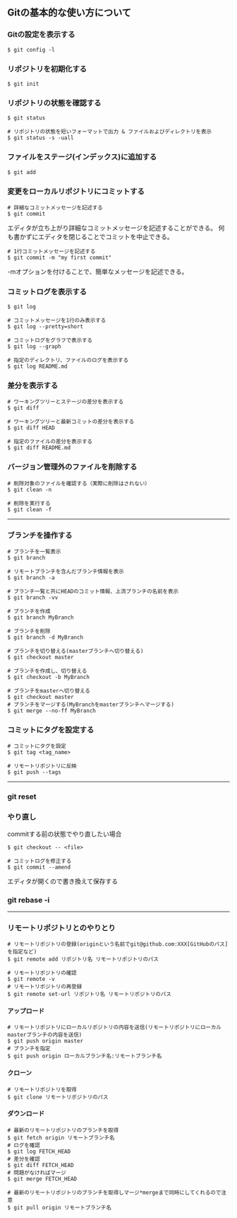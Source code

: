 ## Gitの基本的な使い方について

### Gitの設定を表示する
```
$ git config -l
```

### リポジトリを初期化する
```
$ git init
```

### リポジトリの状態を確認する
```
$ git status
```
```
# リポジトリの状態を短いフォーマットで出力 & ファイルおよびディレクトリを表示
$ git status -s -uall
```

### ファイルをステージ(インデックス)に追加する
```
$ git add
```

### 変更をローカルリポジトリにコミットする
```
# 詳細なコミットメッセージを記述する
$ git commit
```
エディタが立ち上がり詳細なコミットメッセージを記述することができる。
何も書かずにエディタを閉じることでコミットを中止できる。

```
# 1行コミットメッセージを記述する
$ git commit -m "my first commit"
```
-mオプションを付けることで、簡単なメッセージを記述できる。

### コミットログを表示する
```
$ git log
```

```
# コミットメッセージを1行のみ表示する
$ git log --pretty=short
```

```
# コミットログをグラフで表示する
$ git log --graph
```

```
# 指定のディレクトリ、ファイルのログを表示する
$ git log README.md
```

### 差分を表示する

```
# ワーキングツリーとステージの差分を表示する
$ git diff
```

```
# ワーキングツリーと最新コミットの差分を表示する
$ git diff HEAD
```

```
# 指定のファイルの差分を表示する
$ git diff README.md
```

### バージョン管理外のファイルを削除する

```
# 削除対象のファイルを確認する（実際に削除はされない）
$ git clean -n

# 削除を実行する
$ git clean -f
```

***

### ブランチを操作する
```
# ブランチを一覧表示
$ git branch
```
```
# リモートブランチを含んだブランチ情報を表示
$ git branch -a
```
```
# ブランチ一覧と共にHEADのコミット情報、上流ブランチの名前を表示
$ git branch -vv
```

```
# ブランチを作成
$ git branch MyBranch
```

```
# ブランチを削除
$ git branch -d MyBranch
```

```
# ブランチを切り替える(masterブランチへ切り替える)
$ git checkout master
```

```
# ブランチを作成し、切り替える
$ git checkout -b MyBranch
```

```
# ブランチをmasterへ切り替える
$ git checkout master
# ブランチをマージする(MyBranchをmasterブランチへマージする)
$ git merge --no-ff MyBranch
```
### コミットにタグを設定する
```
# コミットにタグを設定
$ git tag <tag_name>

# リモートリポジトリに反映
$ git push --tags
```

***

### git reset

### やり直し
commitする前の状態でやり直したい場合
```
$ git checkout -- <file>
```

```
# コミットログを修正する
$ git commit --amend
```
エディタが開くので書き換えて保存する

### git rebase -i

***

### リモートリポジトリとのやりとり

```
# リモートリポジトリの登録(originという名前でgit@github.com:XXX[GitHubのパス]を指定など)
$ git remote add リポジトリ名 リモートリポジトリのパス
```

```
# リモートリポジトリの確認
$ git remote -v
# リモートリポジトリの再登録
$ git remote set-url リポジトリ名 リモートリポジトリのパス
```

#### アップロード
```
# リモートリポジトリにローカルリポジトリの内容を送信(リモートリポジトリにローカルmasterブランチの内容を送信)
$ git push origin master
# ブランチを指定
$ git push origin ローカルブランチ名:リモートブランチ名
```

#### クローン
```
# リモートリポジトリを取得
$ git clone リモートリポジトリのパス
```

#### ダウンロード
```
# 最新のリモートリポジトリのブランチを取得
$ git fetch origin リモートブランチ名
# ログを確認
$ git log FETCH_HEAD
# 差分を確認
$ git diff FETCH_HEAD
# 問題がなければマージ
$ git merge FETCH_HEAD
```

```
# 最新のリモートリポジトリのブランチを取得しマージ*mergeまで同時にしてくれるので注意
$ git pull origin リモートブランチ名
```

